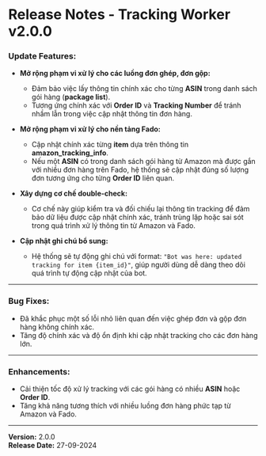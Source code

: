 # Release Notes - Tracking Worker v2.0.0

### Update Features:

- **Mở rộng phạm vi xử lý cho các luồng đơn ghép, đơn gộp:**
  - Đảm bảo việc lấy thông tin chính xác cho từng **ASIN** trong danh sách gói hàng (**package list**).
  - Tương ứng chính xác với **Order ID** và **Tracking Number** để tránh nhầm lẫn trong việc cập nhật thông tin đơn hàng.

- **Mở rộng phạm vi xử lý cho nền tảng Fado:**
  - Cập nhật chính xác từng **item** dựa trên thông tin **amazon_tracking_info**.
  - Nếu một **ASIN** có trong danh sách gói hàng từ Amazon mà được gắn với nhiều đơn hàng trên Fado, hệ thống sẽ cập nhật đúng số lượng đơn tương ứng cho từng **Order ID** liên quan.

- **Xây dựng cơ chế double-check:**
  - Cơ chế này giúp kiểm tra và đối chiếu lại thông tin tracking để đảm bảo dữ liệu được cập nhật chính xác, tránh trùng lặp hoặc sai sót trong quá trình xử lý thông tin từ Amazon và Fado.

- **Cập nhật ghi chú bổ sung:**
  - Hệ thống sẽ tự động ghi chú với format: `"Bot was here: updated tracking for item {item_id}"`, giúp người dùng dễ dàng theo dõi quá trình tự động cập nhật của bot.

---

### Bug Fixes:
- Đã khắc phục một số lỗi nhỏ liên quan đến việc ghép đơn và gộp đơn hàng không chính xác.
- Tăng độ chính xác và độ ổn định khi cập nhật tracking cho các đơn hàng lớn.

---

### Enhancements:
- Cải thiện tốc độ xử lý tracking với các gói hàng có nhiều **ASIN** hoặc **Order ID**.
- Tăng khả năng tương thích với nhiều luồng đơn hàng phức tạp từ Amazon và Fado.

---

**Version:** 2.0.0  
**Release Date:** 27-09-2024
